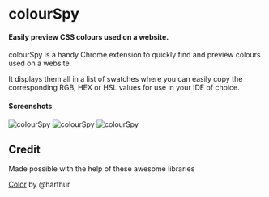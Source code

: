 colourSpy
=========

#### Easily preview CSS colours used on a website.

colourSpy is a handy Chrome extension to quickly find and preview colours used on a website.

It displays them all in a list of swatches where you can easily copy the corresponding RGB, HEX or HSL values for use in your IDE of choice.

#### Screenshots

![colourSpy](http://i.imgur.com/RrjmArT.png)
![colourSpy](http://i.imgur.com/3E6Z47t.png)
![colourSpy](http://i.imgur.com/C9M7j8b.png)

## Credit

Made possible with the help of these awesome libraries

[Color](https://github.com/harthur/color) by @harthur
